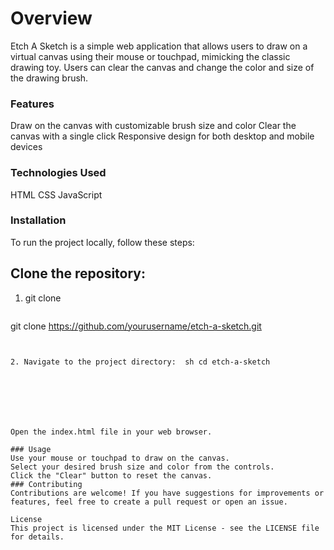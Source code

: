 # Overview
Etch A Sketch is a simple web application that allows users to draw on a virtual canvas using their mouse or touchpad, mimicking the classic drawing toy. Users can clear the canvas and change the color and size of the drawing brush.

### Features
Draw on the canvas with customizable brush size and color
Clear the canvas with a single click
Responsive design for both desktop and mobile devices

### Technologies Used
HTML CSS  JavaScript


### Installation
To run the project locally, follow these steps:

## Clone the repository:



1. git clone

   ```sh
git clone https://github.com/yourusername/etch-a-sketch.git
  ```


2. Navigate to the project directory:  sh cd etch-a-sketch 
   

  




Open the index.html file in your web browser.

### Usage
Use your mouse or touchpad to draw on the canvas.
Select your desired brush size and color from the controls.
Click the "Clear" button to reset the canvas.
### Contributing
Contributions are welcome! If you have suggestions for improvements or features, feel free to create a pull request or open an issue.

License
This project is licensed under the MIT License - see the LICENSE file for details.
